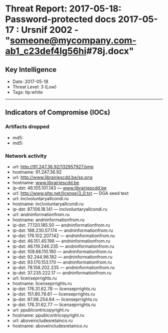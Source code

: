 # Threat Report: 2017-05-18: Password-protected docs 2017-05-17 : Ursnif 2002 - "someone@mycompany.com-ab1_c23def4lg56hi#78j.docx"


## Key Intelligence
* Date: 2017-05-18
* Threat Level: 3 (Low)
* Tags: tlp:white

---

## Indicators of Compromise (IOCs)
### Artifacts dropped
* md5: <md5>
* md5: <md5>

### Network activity
* url: http://91.247.36.92/132957927.bmp
* hostname: 91.247.36.92
* url: http://www.librairiescdd.be/sp.png
* hostname: www.librairiescdd.be
* ip-dst: 46.105.101.143 — www.librairiescdd.be
* url: http://www.php.net/license/3_0.txt — DGA seed text
* url: inclvoluntaryallcondi.ru
* hostname: inclvoluntaryallcondi.ru
* ip-dst: 87.106.18.141 — inclvoluntaryallcondi.ru
* url: andninformationfrom.ru
* hostname: andninformationfrom.ru
* ip-dst: 77.120.185.50 — andninformationfrom.ru
* ip-dst: 188.230.57.174 — andninformationfrom.ru
* ip-dst: 176.102.207.142 — andninformationfrom.ru
* ip-dst: 46.151.45.198 — andninformationfrom.ru
* ip-dst: 46.119.246.235 — andninformationfrom.ru
* ip-dst: 109.86.110.190 — andninformationfrom.ru
* ip-dst: 92.244.96.182 — andninformationfrom.ru
* ip-dst: 93.170.153.170 — andninformationfrom.ru
* ip-dst: 78.158.202.235 — andninformationfrom.ru
* ip-dst: 37.235.222.17 — andninformationfrom.ru
* url: licenseprrights.ru
* hostname: licenseprrights.ru
* ip-dst: 176.31.62.78 — licenseprrights.ru
* ip-dst: 151.80.78.61 — licenseprrights.ru
* ip-dst: 87.98.254.64 — licenseprrights.ru
* ip-dst: 176.31.62.77 — licenseprrights.ru
* url: ppublcontricopyright.ru
* hostname: ppublcontricopyright.ru
* url: aboveincludesretainco.ru
* hostname: aboveincludesretainco.ru
